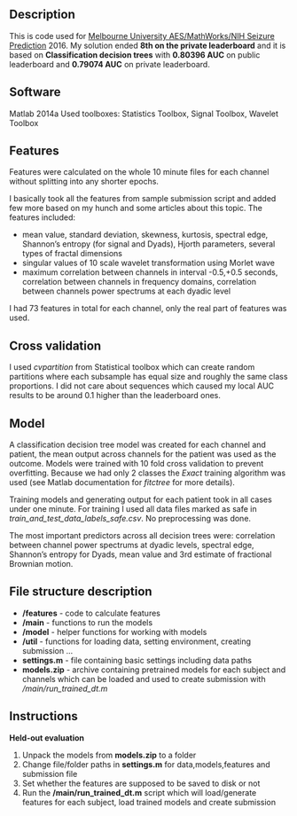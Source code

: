 Description
-----------
This is code used for [Melbourne University AES/MathWorks/NIH Seizure Prediction](https://www.kaggle.com/c/melbourne-university-seizure-prediction) 2016. My solution ended **8th on the private leaderboard** and it is based on **Classification decision trees** with **0.80396 AUC** on public leaderboard and **0.79074 AUC** on private leaderboard.

Software
--------
Matlab 2014a
Used toolboxes: Statistics Toolbox, Signal Toolbox, Wavelet Toolbox

Features
--------
Features were calculated on the whole 10 minute files for each channel without splitting into any shorter epochs. 

I basically took all the features from sample submission script and added few more based on my hunch and some articles about this topic. The features included:

-	mean value, standard deviation, skewness, kurtosis, spectral edge, Shannon’s entropy (for signal and Dyads), Hjorth parameters, several types of fractal dimensions
-	singular values of 10 scale wavelet transformation using Morlet wave
-	maximum correlation between channels in interval -0.5,+0.5 seconds, correlation between channels in frequency domains, correlation between channels power spectrums at each dyadic level

I had 73 features in total for each channel, only the real part of features was used.

Cross validation
----------------
I used *cvpartition* from Statistical toolbox which can create random partitions where each subsample has equal size and roughly the same class proportions. I did not care about sequences which caused my local AUC results to be around 0.1 higher than the leaderboard ones.

Model
-----
A classification decision tree model was created for each channel and patient, the mean output across channels for the patient was used as the outcome. Models were trained with 10 fold cross validation to prevent overfitting.
Because we had only 2 classes the *Exact* training algorithm was used (see Matlab documentation for *fitctree* for more details).

Training models and generating output for each patient took in all cases under one minute. For training I used all data files marked as safe in *train_and_test_data_labels_safe.csv*. No preprocessing was done.

The most important predictors across all decision trees were: correlation between channel power spectrums at dyadic levels, spectral edge, Shannon’s entropy for Dyads, mean value and 3rd estimate of fractional Brownian motion.

File structure description
------------------
- **/features** - code to calculate features
- **/main** - functions to run the models 
- **/model** - helper functions for working with models
- **/util** - functions for loading data, setting environment, creating submission ...
- **settings.m** - file containing basic settings including data paths
- **models.zip** - archive containing pretrained models for each subject and channels which can be loaded and used to create submission with */main/run_trained_dt.m* 

Instructions
------------
 **Held-out evaluation**

 1. Unpack the models from **models.zip** to a folder
 2. Change file/folder paths in **settings.m** for data,models,features and submission file
 3. Set whether the features are supposed to be saved to disk or not
 4. Run the **/main/run_trained_dt.m** script which will load/generate features for each subject, load trained models and create submission